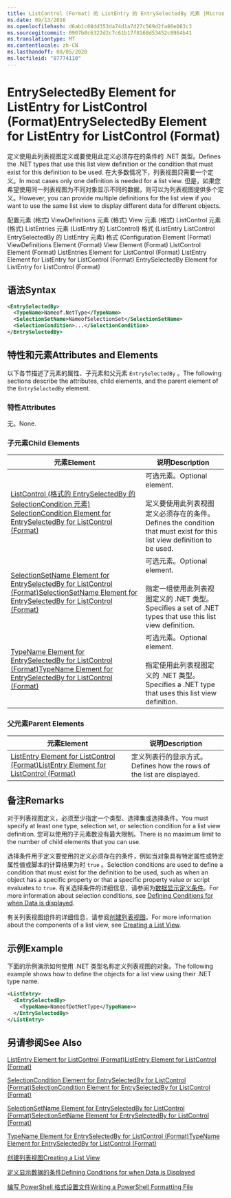 ```yaml
---
title: ListControl (Format) 的 ListEntry 的 EntrySelectedBy 元素 |Microsoft Docs
ms.date: 09/13/2016
ms.openlocfilehash: d6ab1c08dd353da74d1a7d27c569d2fa86e083c3
ms.sourcegitcommit: 0907b8c6322d2c7c61b17f8168d53452c8964b41
ms.translationtype: MT
ms.contentlocale: zh-CN
ms.lasthandoff: 08/05/2020
ms.locfileid: "87774110"
---
```

# <a name="entryselectedby-element-for-listentry-for-listcontrol-format"></a><span data-ttu-id="1f0d7-102">EntrySelectedBy Element for ListEntry for ListControl (Format)</span><span class="sxs-lookup"><span data-stu-id="1f0d7-102">EntrySelectedBy Element for ListEntry for ListControl (Format)</span></span>

<span data-ttu-id="1f0d7-103">定义使用此列表视图定义或要使用此定义必须存在的条件的 .NET 类型。</span><span class="sxs-lookup"><span data-stu-id="1f0d7-103">Defines the .NET types that use this list view definition or the condition that must exist for this definition to be used.</span></span> <span data-ttu-id="1f0d7-104">在大多数情况下，列表视图只需要一个定义。</span><span class="sxs-lookup"><span data-stu-id="1f0d7-104">In most cases only one definition is needed for a list view.</span></span> <span data-ttu-id="1f0d7-105">但是，如果您希望使用同一列表视图为不同对象显示不同的数据，则可以为列表视图提供多个定义。</span><span class="sxs-lookup"><span data-stu-id="1f0d7-105">However, you can provide multiple definitions for the list view if you want to use the same list view to display different data for different objects.</span></span>

<span data-ttu-id="1f0d7-106">配置元素 (格式) ViewDefinitions 元素 (格式) View 元素 (格式) ListControl 元素 (格式) ListEntries 元素 (ListEntry 的 ListControl) 格式 (ListEntry ListControl EntrySelectedBy 的 ListEntry 元素) 格式 (</span><span class="sxs-lookup"><span data-stu-id="1f0d7-106">Configuration Element (Format) ViewDefinitions Element (Format) View Element (Format) ListControl Element (Format) ListEntries Element for ListControl (Format) ListEntry Element for ListEntry for ListControl (Format) EntrySelectedBy Element for ListEntry for ListControl (Format)</span></span>

## <a name="syntax"></a><span data-ttu-id="1f0d7-107">语法</span><span class="sxs-lookup"><span data-stu-id="1f0d7-107">Syntax</span></span>

```xml
<EntrySelectedBy>
  <TypeName>Nameof.NetType</TypeName>
  <SelectionSetName>NameofSelectionSet</SelectionSetName>
  <SelectionCondition>...</SelectionCondition>
</EntrySelectedBy>
```

## <a name="attributes-and-elements"></a><span data-ttu-id="1f0d7-108">特性和元素</span><span class="sxs-lookup"><span data-stu-id="1f0d7-108">Attributes and Elements</span></span>

<span data-ttu-id="1f0d7-109">以下各节描述了元素的属性、子元素和父元素 `EntrySelectedBy` 。</span><span class="sxs-lookup"><span data-stu-id="1f0d7-109">The following sections describe the attributes, child elements, and the parent element of the `EntrySelectedBy` element.</span></span>

### <a name="attributes"></a><span data-ttu-id="1f0d7-110">特性</span><span class="sxs-lookup"><span data-stu-id="1f0d7-110">Attributes</span></span>

<span data-ttu-id="1f0d7-111">无。</span><span class="sxs-lookup"><span data-stu-id="1f0d7-111">None.</span></span>

### <a name="child-elements"></a><span data-ttu-id="1f0d7-112">子元素</span><span class="sxs-lookup"><span data-stu-id="1f0d7-112">Child Elements</span></span>

|<span data-ttu-id="1f0d7-113">元素</span><span class="sxs-lookup"><span data-stu-id="1f0d7-113">Element</span></span>|<span data-ttu-id="1f0d7-114">说明</span><span class="sxs-lookup"><span data-stu-id="1f0d7-114">Description</span></span>|
|-------------|-----------------|
|[<span data-ttu-id="1f0d7-115">ListControl (格式的 EntrySelectedBy 的 SelectionCondition 元素) </span><span class="sxs-lookup"><span data-stu-id="1f0d7-115">SelectionCondition Element for EntrySelectedBy for ListControl  (Format)</span></span>](./selectioncondition-element-for-entryselectedby-for-listcontrol-format.md)|<span data-ttu-id="1f0d7-116">可选元素。</span><span class="sxs-lookup"><span data-stu-id="1f0d7-116">Optional element.</span></span><br /><br /> <span data-ttu-id="1f0d7-117">定义要使用此列表视图定义必须存在的条件。</span><span class="sxs-lookup"><span data-stu-id="1f0d7-117">Defines the condition that must exist for this list view definition to be used.</span></span>|
|[<span data-ttu-id="1f0d7-118">SelectionSetName Element for EntrySelectedBy for ListControl (Format)</span><span class="sxs-lookup"><span data-stu-id="1f0d7-118">SelectionSetName Element for EntrySelectedBy for ListControl (Format)</span></span>](./selectionsetname-element-for-entryselectedby-for-listcontrol-format.md)|<span data-ttu-id="1f0d7-119">可选元素。</span><span class="sxs-lookup"><span data-stu-id="1f0d7-119">Optional element.</span></span><br /><br /> <span data-ttu-id="1f0d7-120">指定一组使用此列表视图定义的 .NET 类型。</span><span class="sxs-lookup"><span data-stu-id="1f0d7-120">Specifies a set of .NET types that use this list view definition.</span></span>|
|[<span data-ttu-id="1f0d7-121">TypeName Element for EntrySelectedBy for ListControl (Format)</span><span class="sxs-lookup"><span data-stu-id="1f0d7-121">TypeName Element for EntrySelectedBy for ListControl (Format)</span></span>](./typename-element-for-entryselectedby-for-listcontrol-format.md)|<span data-ttu-id="1f0d7-122">可选元素。</span><span class="sxs-lookup"><span data-stu-id="1f0d7-122">Optional element.</span></span><br /><br /> <span data-ttu-id="1f0d7-123">指定使用此列表视图定义的 .NET 类型。</span><span class="sxs-lookup"><span data-stu-id="1f0d7-123">Specifies a .NET type that uses this list view definition.</span></span>|

### <a name="parent-elements"></a><span data-ttu-id="1f0d7-124">父元素</span><span class="sxs-lookup"><span data-stu-id="1f0d7-124">Parent Elements</span></span>

|<span data-ttu-id="1f0d7-125">元素</span><span class="sxs-lookup"><span data-stu-id="1f0d7-125">Element</span></span>|<span data-ttu-id="1f0d7-126">说明</span><span class="sxs-lookup"><span data-stu-id="1f0d7-126">Description</span></span>|
|-------------|-----------------|
|[<span data-ttu-id="1f0d7-127">ListEntry Element for ListControl (Format)</span><span class="sxs-lookup"><span data-stu-id="1f0d7-127">ListEntry Element for ListControl (Format)</span></span>](./listentry-element-for-listcontrol-format.md)|<span data-ttu-id="1f0d7-128">定义列表行的显示方式。</span><span class="sxs-lookup"><span data-stu-id="1f0d7-128">Defines how the rows of the list are displayed.</span></span>|

## <a name="remarks"></a><span data-ttu-id="1f0d7-129">备注</span><span class="sxs-lookup"><span data-stu-id="1f0d7-129">Remarks</span></span>

<span data-ttu-id="1f0d7-130">对于列表视图定义，必须至少指定一个类型、选择集或选择条件。</span><span class="sxs-lookup"><span data-stu-id="1f0d7-130">You must specify at least one type, selection set, or selection condition for a list view definition.</span></span> <span data-ttu-id="1f0d7-131">您可以使用的子元素数没有最大限制。</span><span class="sxs-lookup"><span data-stu-id="1f0d7-131">There is no maximum limit to the number of child elements that you can use.</span></span>

<span data-ttu-id="1f0d7-132">选择条件用于定义要使用的定义必须存在的条件，例如当对象具有特定属性或特定属性值或脚本的计算结果为时 `true` 。</span><span class="sxs-lookup"><span data-stu-id="1f0d7-132">Selection conditions are used to define a condition that must exist for the definition to be used, such as when an object has a specific property or that a specific property value or script evaluates to `true`.</span></span> <span data-ttu-id="1f0d7-133">有关选择条件的详细信息，请参阅为[数据显示定义条件](./defining-conditions-for-displaying-data.md)。</span><span class="sxs-lookup"><span data-stu-id="1f0d7-133">For more information about selection conditions, see [Defining Conditions for when Data is displayed](./defining-conditions-for-displaying-data.md).</span></span>

<span data-ttu-id="1f0d7-134">有关列表视图组件的详细信息，请参阅[创建列表视图](./creating-a-list-view.md)。</span><span class="sxs-lookup"><span data-stu-id="1f0d7-134">For more information about the components of a list view, see [Creating a List View](./creating-a-list-view.md).</span></span>

## <a name="example"></a><span data-ttu-id="1f0d7-135">示例</span><span class="sxs-lookup"><span data-stu-id="1f0d7-135">Example</span></span>

<span data-ttu-id="1f0d7-136">下面的示例演示如何使用 .NET 类型名称定义列表视图的对象。</span><span class="sxs-lookup"><span data-stu-id="1f0d7-136">The following example shows how to define the objects for a list view using their .NET type name.</span></span>

```xml
<ListEntry>
  <EntrySelectedBy>
    <TypeName>NameofDotNetType</TypeName>>
  </EntrySelectedBy>
</ListEntry>
```

## <a name="see-also"></a><span data-ttu-id="1f0d7-137">另请参阅</span><span class="sxs-lookup"><span data-stu-id="1f0d7-137">See Also</span></span>

[<span data-ttu-id="1f0d7-138">ListEntry Element for ListControl (Format)</span><span class="sxs-lookup"><span data-stu-id="1f0d7-138">ListEntry Element for ListControl (Format)</span></span>](./listentry-element-for-listcontrol-format.md)

[<span data-ttu-id="1f0d7-139">SelectionCondition Element for EntrySelectedBy for ListControl (Format)</span><span class="sxs-lookup"><span data-stu-id="1f0d7-139">SelectionCondition Element for EntrySelectedBy for ListControl (Format)</span></span>](./selectioncondition-element-for-entryselectedby-for-listcontrol-format.md)

[<span data-ttu-id="1f0d7-140">SelectionSetName Element for EntrySelectedBy for ListControl (Format)</span><span class="sxs-lookup"><span data-stu-id="1f0d7-140">SelectionSetName Element for EntrySelectedBy for ListControl (Format)</span></span>](./selectionsetname-element-for-entryselectedby-for-listcontrol-format.md)

[<span data-ttu-id="1f0d7-141">TypeName Element for EntrySelectedBy for ListControl (Format)</span><span class="sxs-lookup"><span data-stu-id="1f0d7-141">TypeName Element for EntrySelectedBy for ListControl (Format)</span></span>](./typename-element-for-entryselectedby-for-listcontrol-format.md)

[<span data-ttu-id="1f0d7-142">创建列表视图</span><span class="sxs-lookup"><span data-stu-id="1f0d7-142">Creating a List View</span></span>](./creating-a-list-view.md)

[<span data-ttu-id="1f0d7-143">定义显示数据的条件</span><span class="sxs-lookup"><span data-stu-id="1f0d7-143">Defining Conditions for when Data is Displayed</span></span>](./defining-conditions-for-displaying-data.md)

[<span data-ttu-id="1f0d7-144">编写 PowerShell 格式设置文件</span><span class="sxs-lookup"><span data-stu-id="1f0d7-144">Writing a PowerShell Formatting File</span></span>](./writing-a-powershell-formatting-file.md)
